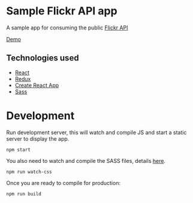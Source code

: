 
# Sample Flickr API app

A sample app for consuming the public [Flickr API](https://api.flickr.com/services/feeds/photos_public.gne?format=json)

[Demo](https://robertbasden.github.io/flickr-api-app)

## Technologies used

- [React](https://reactjs.org/)
- [Redux](https://redux.js.org/docs/introduction/)
- [Create React App](https://github.com/facebookincubator/create-react-app)
- [Sass](http://sass-lang.com/)

# Development


Run development server, this will watch and compile JS and start a static server to display the app.
```
npm start
```

You also need to watch and compile the SASS files, details [here](https://github.com/facebookincubator/create-react-app/blob/master/packages/react-scripts/template/README.md#adding-a-css-preprocessor-sass-less-etc).
```
npm run watch-css
```

Once you are ready to compile for production:
```
npm run build
```

